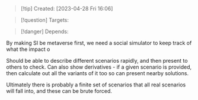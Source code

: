 
>[!tip] Created: [2023-04-28 Fri 16:06]

>[!question] Targets: 

>[!danger] Depends: 

By making SI be metaverse first, we need a social simulator to keep track of what the impact o

Should be able to describe different scenarios rapidly, and then present to others to check.  Can also show derivatives - if a given scenario is provided, then calculate out all the variants of it too so can present nearby solutions.

Ultimately there is probably a finite set of scenarios that all real scenarios will fall into, and these can be brute forced.